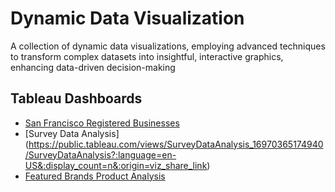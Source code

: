 # Dynamic Data Visualization
A collection of dynamic data visualizations, employing advanced techniques to transform complex datasets into insightful, interactive graphics, enhancing data-driven decision-making

## Tableau Dashboards
* [San Francisco Registered Businesses](https://public.tableau.com/views/RegisteredBusinessLocations-SanFrancisco/Dashboard1?:language=en-US&:display_count=n&:origin=viz_share_link)
* [Survey Data Analysis] (https://public.tableau.com/views/SurveyDataAnalysis_16970365174940/SurveyDataAnalysis?:language=en-US&:display_count=n&:origin=viz_share_link)
* [Featured Brands Product Analysis](https://public.tableau.com/views/FeaturedBrandsProductAnalysis/FeaturedBrandsProductAnalysis?:language=en-US&:display_count=n&:origin=viz_share_link)

